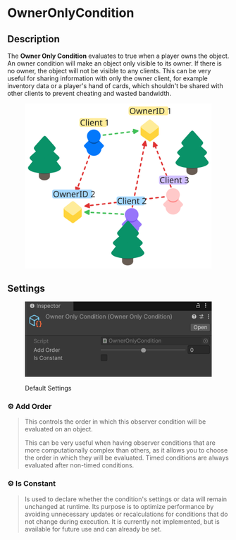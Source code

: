 # OwnerOnlyCondition

## Description <a href="#server-and-host" id="server-and-host"></a>

The **Owner Only Condition** evaluates to true when a player owns the object. An owner condition will make an object only visible to its owner. If there is no owner, the object will not be visible to any clients. This can be very useful for sharing information with only the owner client, for example inventory data or a player's hand of cards, which shouldn't be shared with other clients to prevent cheating and wasted bandwidth.

<div align="left"><figure><img src="../../../.gitbook/assets/owner-only-observer-condition.svg" alt="" width="469"><figcaption></figcaption></figure></div>

## Settings <a href="#server-and-host" id="server-and-host"></a>

<div align="left"><figure><img src="../../../.gitbook/assets/owner-only-observer-condition.png" alt=""><figcaption><p>Default Settings</p></figcaption></figure></div>

### :gear: **Add Order**

> This controls the order in which this observer condition will be evaluated on an object.
>
> This can be very useful when having observer conditions that are more computationally complex than others, as it allows you to choose the order in which they will be evaluated. Timed conditions are always evaluated after non-timed conditions.

### :gear: **Is Constant**

> Is used to declare whether the condition's settings or data will remain unchanged at runtime. Its purpose is to optimize performance by avoiding unnecessary updates or recalculations for conditions that do not change during execution. It is currently not implemented, but is available for future use and can already be set.
